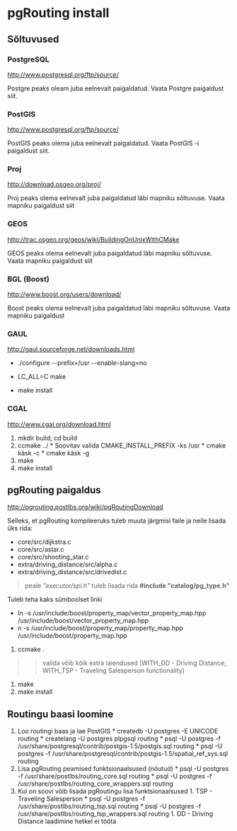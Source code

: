 # pgRouting install

## Sõltuvused

### PostgreSQL
http://www.postgresql.org/ftp/source/

Postgre peaks oleam juba eelnevalt paigaldatud. Vaata Postgre paigaldust siit.

### PostGIS
http://www.postgresql.org/ftp/source/

PostGIS peaks olema juba eelnevalt paigaldatud. Vaata PostGIS -i paigaldust siit.

### Proj
http://download.osgeo.org/proj/

Proj peaks olema eelnevalt juba paigaldatud läbi mapniku sõltuvuse. Vaata mapniku paigaldust siit

### GEOS
http://trac.osgeo.org/geos/wiki/BuildingOnUnixWithCMake

GEOS peaks olema eelnevalt juba paigaldatud läbi mapniku sõltuvuse. Vaata mapniku paigaldust siit

### BGL (Boost)
http://www.boost.org/users/download/

Boost peaks olema eelnevalt juba paigaldatud läbi mapniku sõltuvuse. Vaata mapniku paigaldust

### GAUL
http://gaul.sourceforge.net/downloads.html

  * ./configure --prefix=/usr --enable-slang=no

  * LC\_ALL=C make

  * make install

### CGAL
http://www.cgal.org/download.html

  1. mkdir build; cd build
  1. ccmake ../
    * Soovitav valida CMAKE\_INSTALL\_PREFIX -ks /usr
    * cmake käsk -c
    * cmake käsk -g
  1. make
  1. make install

## pgRouting paigaldus
http://pgrouting.postlbs.org/wiki/pgRoutingDownload

Selleks, et pgRouting kompileeruks tuleb muuta järgmisi faile ja neile lisada üks rida:
  * core/src/dijkstra.c
  * core/src/astar.c
  * core/src/shooting\_star.c
  * extra/driving\_distance/src/alpha.c
  * extra/driving\_distance/src/drivedist.c
> peale _"executor/spi.h"_ tuleb lisada rida **#include "catalog/pg\_type.h"**

Tuleb teha kaks sümboolset linki
  * ln -s /usr/include/boost/property\_map/vector\_property\_map.hpp /usr/include/boost/vector\_property\_map.hpp
  * n -s /usr/include/boost/property\_map/property\_map.hpp /usr/include/boost/property\_map.hpp

  1. ccmake .
> > valida võib kõik extra laiendused (WITH\_DD - Driving Distance, WITH\_TSP - Traveling Salesperson functionality)
  1. make
  1. make install

## Routingu baasi loomine
  1. Loo routingi baas ja lae PostGIS
    * createdb -U postgres -E UNICODE routing
    * createlang -U postgres plpgsql routing
    * psql -U postgres -f /usr/share/postgresql/contrib/postgis-1.5/postgis.sql routing
    * psql -U postgres -f /usr/share/postgresql/contrib/postgis-1.5/spatial\_ref\_sys.sql routing
  1. Lisa pgRouting peamised funktsionaalsused (nõutud)
    * psql -U postgres -f /usr/share/postlbs/routing\_core.sql routing
    * psql -U postgres -f /usr/share/postlbs/routing\_core\_wrappers.sql routing
  1. Kui on soovi võib lisada pgRoutingu lisa funktsionaalsused
    1. TSP - Traveling Salesperson
    * psql -U postgres -f /usr/share/postlbs/routing\_tsp.sql routing
    * psql -U postgres -f /usr/share/postlbs/routing\_tsp\_wrappers.sql routing
    1. DD - Driving Distance laadimine hetkel ei tööta